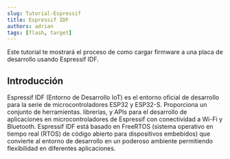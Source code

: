 ```yaml
---
slug: Tutorial-Espressif
title: Espressif IDF
authors: adrian
tags: [flash, target]
---
```


Este tutorial te mostrará el proceso de como cargar firmware a una placa de desarrollo usando Espressif IDF.

<!-- truncate -->


## Introducción

Espressif IDF (Entorno de Desarrollo IoT) es el entorno oficial de desarrollo para la serie de microcontroladores ESP32 y ESP32-S. Proporciona un conjunto de herramientas. librerías, y APIs para el desarrollo de aplicaciones en microcontroladores de Espressif con conectividad a Wi-Fi y Bluetooth. Espressif IDF está basado en FreeRTOS (sistema operativo en tiempo real (RTOS) de código abierto para dispositivos embebidos) que convierte al entorno de desarrollo en un poderoso ambiente permitiendo flexibilidad en diferentes aplicaciones.


